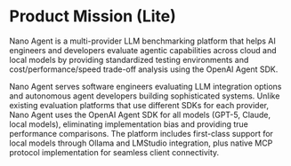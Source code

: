 # Product Mission (Lite)

Nano Agent is a multi-provider LLM benchmarking platform that helps AI engineers and developers evaluate agentic capabilities across cloud and local models by providing standardized testing environments and cost/performance/speed trade-off analysis using the OpenAI Agent SDK.

Nano Agent serves software engineers evaluating LLM integration options and autonomous agent developers building sophisticated systems. Unlike existing evaluation platforms that use different SDKs for each provider, Nano Agent uses the OpenAI Agent SDK for all models (GPT-5, Claude, local models), eliminating implementation bias and providing true performance comparisons. The platform includes first-class support for local models through Ollama and LMStudio integration, plus native MCP protocol implementation for seamless client connectivity.